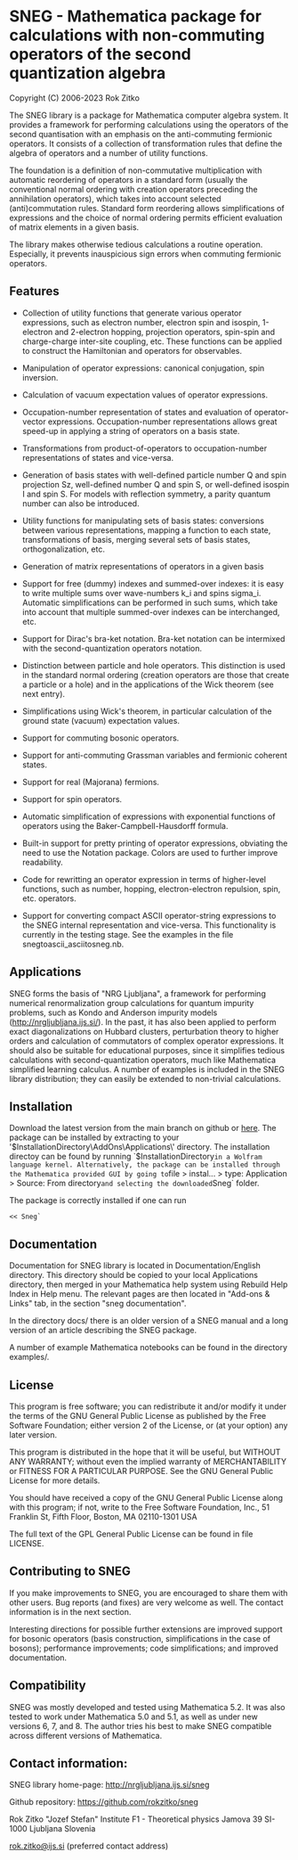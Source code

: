 # SNEG - Mathematica package for calculations with non-commuting operators of the second quantization algebra

Copyright (C) 2006-2023 Rok Zitko


The SNEG library is a package for Mathematica computer algebra
system. It provides a framework for performing calculations using the
operators of the second quantisation with an emphasis on the
anti-commuting fermionic operators. It consists of a collection of
transformation rules that define the algebra of operators and a number
of utility functions.

The foundation is a definition of non-commutative multiplication with
automatic reordering of operators in a standard form (usually the
conventional normal ordering with creation operators preceding the
annihilation operators), which takes into account selected
(anti)commutation rules. Standard form reordering allows
simplifications of expressions and the choice of normal ordering
permits efficient evaluation of matrix elements in a given basis.

The library makes otherwise tedious calculations a routine
operation. Especially, it prevents inauspicious sign errors when
commuting fermionic operators.


## Features

* Collection of utility functions that generate various operator
expressions, such as electron number, electron spin and isospin,
1-electron and 2-electron hopping, projection operators, spin-spin and
charge-charge inter-site coupling, etc. These functions can be applied
to construct the Hamiltonian and operators for observables.

* Manipulation of operator expressions: canonical conjugation, spin
inversion.

* Calculation of vacuum expectation values of operator expressions.

* Occupation-number representation of states and evaluation of
operator-vector expressions. Occupation-number representations allows
great speed-up in applying a string of operators on a basis state.

* Transformations from product-of-operators to occupation-number
representations of states and vice-versa.

* Generation of basis states with well-defined particle number Q and
spin projection Sz, well-defined number Q and spin S, or well-defined
isospin I and spin S. For models with reflection symmetry, a parity
quantum number can also be introduced. 

* Utility functions for manipulating sets of basis states: conversions
between various representations, mapping a function to each state,
transformations of basis, merging several sets of basis states,
orthogonalization, etc.

* Generation of matrix representations of operators in a given basis

* Support for free (dummy) indexes and summed-over indexes: it is easy
to write multiple sums over wave-numbers k_i and spins
sigma_i. Automatic simplifications can be performed in such sums,
which take into account that multiple summed-over indexes can be
interchanged, etc.

* Support for Dirac's bra-ket notation. Bra-ket notation can be
intermixed with the second-quantization operators notation.

* Distinction between particle and hole operators. This distinction is
used in the standard normal ordering (creation operators are those
that create a particle or a hole) and in the applications of the Wick
theorem (see next entry).

* Simplifications using Wick's theorem, in particular calculation of
the ground state (vacuum) expectation values.

* Support for commuting bosonic operators.

* Support for anti-commuting Grassman variables and fermionic coherent states.

* Support for real (Majorana) fermions.

* Support for spin operators.

* Automatic simplification of expressions with exponential functions
of operators using the Baker-Campbell-Hausdorff formula.

* Built-in support for pretty printing of operator expressions,
obviating the need to use the Notation package. Colors are used to
further improve readability.

* Code for rewritting an operator expression in terms of higher-level
functions, such as number, hopping, electron-electron repulsion, spin,
etc. operators.

* Support for converting compact ASCII operator-string expressions to
the SNEG internal representation and vice-versa. This functionality is
currently in the testing stage. See the examples in the file
snegtoascii_asciitosneg.nb.


## Applications

SNEG forms the basis of "NRG Ljubljana", a framework for performing
numerical renormalization group calculations for quantum impurity
problems, such as Kondo and Anderson impurity models
(http://nrgljubljana.ijs.si/). In the past, it has also been applied
to perform exact diagonalizations on Hubbard clusters, perturbation
theory to higher orders and calculation of commutators of complex
operator expressions. It should also be suitable for educational
purposes, since it simplifies tedious calculations with
second-quantization operators, much like Mathematica simplified
learning calculus. A number of examples is included in the SNEG
library distribution; they can easily be extended to non-trivial
calculations.

## Installation

Download the latest version from the main branch on github or [here](https://github.com/rokzitko/sneg/archive/refs/heads/master.zip). The package can be installed by extracting to your  '$InstallationDirectory\AddOns\Applications\' directory. The installation directoy can be found by running `$InstallationDirectory` in a Wolfram language kernel. Alternatively, the package can be installed through the Mathematica provided GUI by going to `file > instal... > type: Application > Source: From directory` and selecting the downloaded `Sneg` folder.

The package is correctly installed if one can run 
```
<< Sneg`
```

## Documentation

Documentation for SNEG library is located in Documentation/English
directory. This directory should be copied to your local Applications
directory, then merged in your Mathematica help system using Rebuild
Help Index in Help menu. The relevant pages are then located in
"Add-ons & Links" tab, in the section "sneg documentation".

In the directory docs/ there is an older version of a SNEG manual
and a long version of an article describing the SNEG package.

A number of example Mathematica notebooks can be found in the
directory examples/.


## License

   This program is free software; you can redistribute it and/or modify
   it under the terms of the GNU General Public License as published by
   the Free Software Foundation; either version 2 of the License, or
   (at your option) any later version.

   This program is distributed in the hope that it will be useful,
   but WITHOUT ANY WARRANTY; without even the implied warranty of
   MERCHANTABILITY or FITNESS FOR A PARTICULAR PURPOSE.  See the
   GNU General Public License for more details.

   You should have received a copy of the GNU General Public License
   along with this program; if not, write to the Free Software
   Foundation, Inc., 51 Franklin St, Fifth Floor, Boston, MA  02110-1301  USA

The full text of the GPL General Public License can be found
in file LICENSE.


## Contributing to SNEG

If you make improvements to SNEG, you are encouraged to share them
with other users. Bug reports (and fixes) are very welcome as well.
The contact information is in the next section.

Interesting directions for possible further extensions are improved
support for bosonic operators (basis construction, simplifications in
the case of bosons); performance improvements; code simplifications;
and improved documentation.


## Compatibility

SNEG was mostly developed and tested using Mathematica 5.2. It was
also tested to work under Mathematica 5.0 and 5.1, as well as under
new versions 6, 7, and 8. The author tries his best to make SNEG
compatible across different versions of Mathematica.


## Contact information:

SNEG library home-page: http://nrgljubljana.ijs.si/sneg

Github repository: https://github.com/rokzitko/sneg

Rok Zitko
"Jozef Stefan" Institute
F1 - Theoretical physics
Jamova 39
SI-1000 Ljubljana
Slovenia


  rok.zitko@ijs.si (preferred contact address)

